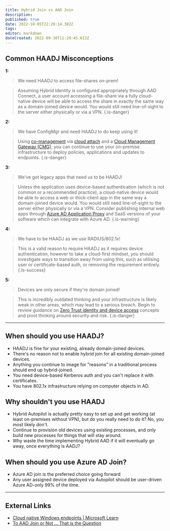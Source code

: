 ```yaml
---
title: Hybrid Join vs AAD Join
description: 
published: true
date: 2022-10-05T22:29:14.302Z
tags: 
editor: markdown
dateCreated: 2022-09-30T11:20:45.613Z
---
```


## Common HAADJ Misconceptions

**1:**
> We need HAADJ to access file-shares on-prem!

> Assuming Hybrid Identity is configured appropriately through AAD Connect, a user account accessing a file-share via a fully cloud-native device will be able to access the share in exactly the same way as a domain-joined device would. 
You would still need line-of-sight to the server either physically or via a VPN.
{.is-danger}

**2:**
> We have ConfigMgr and need HAADJ to do keep using it!

> Using [co-management](https://learn.microsoft.com/en-gb/mem/configmgr/comanage/how-to-prepare-win10) via [cloud attach](https://learn.microsoft.com/en-us/mem/configmgr/cloud-attach/overview) and a [Cloud Management Gateway (CMG)](https://learn.microsoft.com/en-gb/mem/configmgr/core/clients/manage/cmg/overview), you can continue to use your on-premise infrastructure to deploy policies, applications and updates to endpoints.
{.is-danger}

**3:**
> We've got legacy apps that need us to be HAADJ!

> Unless the application uses device-based authentication (which is not common or a recommended practice), a cloud-native device would be able to access a web or thick-client app in the same way a domain-joined device would.
You would still need line-of-sight to the server either physically or via a VPN.
Consider publishing internal web apps through [Azure AD Application Proxy](https://learn.microsoft.com/en-us/azure/active-directory/app-proxy/application-proxy) and SaaS versions of your software which can integrate with Azure AD.
{.is-warning}

**4:**
> We have to be HAADJ as we use RADIUS/802.1x!

> This is a valid reason to require HAADJ as it requires device authentication, however to take a cloud-first mindset, you should investigate ways to transition away from using this, such as utilising user or certificate-based auth, or removing the requirement entirely.
{.is-success}


**5:**
> Devices are only secure if they're domain joined!

> This is incredibly outdated thinking and your infrastructure is likely weak in other areas, which may lead to a serious breach. 
Begin to review guidance on [Zero Trust identity and device access](https://learn.microsoft.com/en-us/microsoft-365/security/office-365-security/microsoft-365-policies-configurations) concepts and pivot thinking around security and risk. 
{.is-danger}

---

## When should you use HAADJ?

* HAADJ is fine for your existing, already domain-joined devices.
* There's no reason not to enable hybrid join for all existing domain-joined devices.
* Anything you continue to image for "reasons" in a traditional process should end up hybrid-joined.
* You need device-based Kerberos auth and you can't replace it with certificates.
* You have 802.1x infrastructure relying on computer objects in AD.

## Why shouldn't you use HAADJ

* Hybrid Autopilot is actually pretty easy to set up and get working (at least on-premises without VPN), but do you really need to do it? No, you most likely don't.
* Continue to provision old devices using existing processes, and only build new processes for things that will stay around.
* Why waste the time implementing Hybrid AAD if it will eventually go away, once everything is AADJ?

## When should you use Azure AD Join?

* Azure AD join is the preferred choice going forward
* Any user assigned device deployed via Autopilot should be user-driven Azure AD-only 99% of the time.

---

## External Links

* [Cloud native Windows endpoints | Microsoft Learn](https://learn.microsoft.com/en-gb/mem/cloud-native-endpoints-overview)
* [To AAD Join or Not … That is the Question](https://techcommunity.microsoft.com/t5/core-infrastructure-and-security/to-aad-join-or-not-that-is-the-question/ba-p/3435768)
